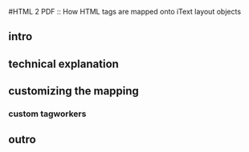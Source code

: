 #HTML 2 PDF :: How HTML tags are mapped onto iText layout objects

## intro

## technical explanation

## customizing the mapping

### custom tagworkers

## outro